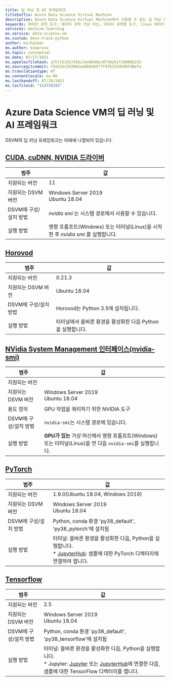 ```yaml
---
title: 딥 러닝 및 AI 프레임워크
titleSuffix: Azure Data Science Virtual Machine
description: Azure Data Science Virtual Machine에서 사용할 수 있는 딥 러닝 프레임워크 및 도구입니다.
keywords: 데이터 과학 도구, 데이터 과학 가상 머신, 데이터 과학용 도구, linux 데이터 과학
services: machine-learning
ms.service: data-science-vm
ms.custom: devx-track-python
author: michalmar
ms.author: mimarusa
ms.topic: conceptual
ms.date: 07/27/2021
ms.openlocfilehash: a757151d17456c7ee9646bc0730a51f34088b255
ms.sourcegitcommit: f2eb1bc583962ea0b616577f47b325d548fd0efa
ms.translationtype: HT
ms.contentlocale: ko-KR
ms.lasthandoff: 07/28/2021
ms.locfileid: "114729192"
---
```

# <a name="deep-learning-and-ai-frameworks-for-the-azure-data-science-vm"></a>Azure Data Science VM의 딥 러닝 및 AI 프레임워크
DSVM의 딥 러닝 프레임워크는 아래에 나열되어 있습니다.


## <a name="cuda-cudnn-nvidia-driver"></a>[CUDA, cuDNN, NVIDIA 드라이버](https://developer.nvidia.com/cuda-toolkit)

| 범주 | 값 |
|--|--|
| 지원되는 버전 | 11 |
| 지원되는 DSVM 버전 | Windows Server 2019<br>Ubuntu 18.04 |
| DSVM에 구성/설치 방법 | _nvidia smi_ 는 시스템 경로에서 사용할 수 있습니다. |
| 실행 방법 | 명령 프롬프트(Windows) 또는 터미널(Linux)을 시작한 후 _nvidia smi_ 를 실행합니다. |
## <a name="horovod"></a>[Horovod](https://github.com/uber/horovod)

| 범주 | 값 |
| ------------- | ------------- |
| 지원되는 버전 | 0.21.3|
| 지원되는 DSVM 버전      | Ubuntu 18.04 |
| DSVM에 구성/설치 방법  | Horovod는 Python 3.5에 설치됩니다. |
| 실행 방법      | 터미널에서 올바른 환경을 활성화한 다음 Python을 실행합니다. |


## <a name="nvidia-system-management-interface-nvidia-smi"></a>[NVidia System Management 인터페이스(nvidia-smi)](https://developer.nvidia.com/nvidia-system-management-interface)

| 범주 | 값 |
|--|--|
| 지원되는 버전 |  |
| 지원되는 DSVM 버전 | Windows Server 2019<br>Ubuntu 18.04 |
| 용도 정의 | GPU 작업을 쿼리하기 위한 NVIDIA 도구 |
| DSVM에 구성/설치 방법 | `nvidia-smi`는 시스템 경로에 있습니다. |
| 실행 방법 | **GPU가 있는** 가상 머신에서 명령 프롬프트(Windows) 또는 터미널(Linux)을 연 다음 `nvidia-smi`를 실행합니다. |

## <a name="pytorch"></a>[PyTorch](https://pytorch.org/)

| 범주 | 값 |
|--|--|
| 지원되는 버전 | 1.9.0(Ubuntu 18.04, Windows 2019) |
| 지원되는 DSVM 버전 | Windows Server 2019<br>Ubuntu 18.04 |
| DSVM에 구성/설치 방법 | Python, conda 환경 'py38_default', 'py38_pytorch'에 설치됨 |
| 실행 방법 | 터미널: 올바른 환경을 활성화한 다음, Python을 실행합니다.<br/>* [JupyterHub](dsvm-ubuntu-intro.md#how-to-access-the-ubuntu-data-science-virtual-machine): 샘플에 대한 PyTorch 디렉터리에 연결하여 엽니다. |

## <a name="tensorflow"></a>[Tensorflow](https://www.tensorflow.org/)

| 범주 | 값 |
|--|--|
| 지원되는 버전 | 2.5 |
| 지원되는 DSVM 버전 | Windows Server 2019<br>Ubuntu 18.04 |
| DSVM에 구성/설치 방법 | Python, conda 환경 'py38_default', 'py38_tensorflow'에 설치됨 |
| 실행 방법 | 터미널: 올바른 환경을 활성화한 다음, Python을 실행합니다. <br/> * Jupyter: [Jupyter](provision-vm.md) 또는 [JupyterHub](dsvm-ubuntu-intro.md#how-to-access-the-ubuntu-data-science-virtual-machine)에 연결한 다음, 샘플에 대한 TensorFlow 디렉터리를 엽니다. |
